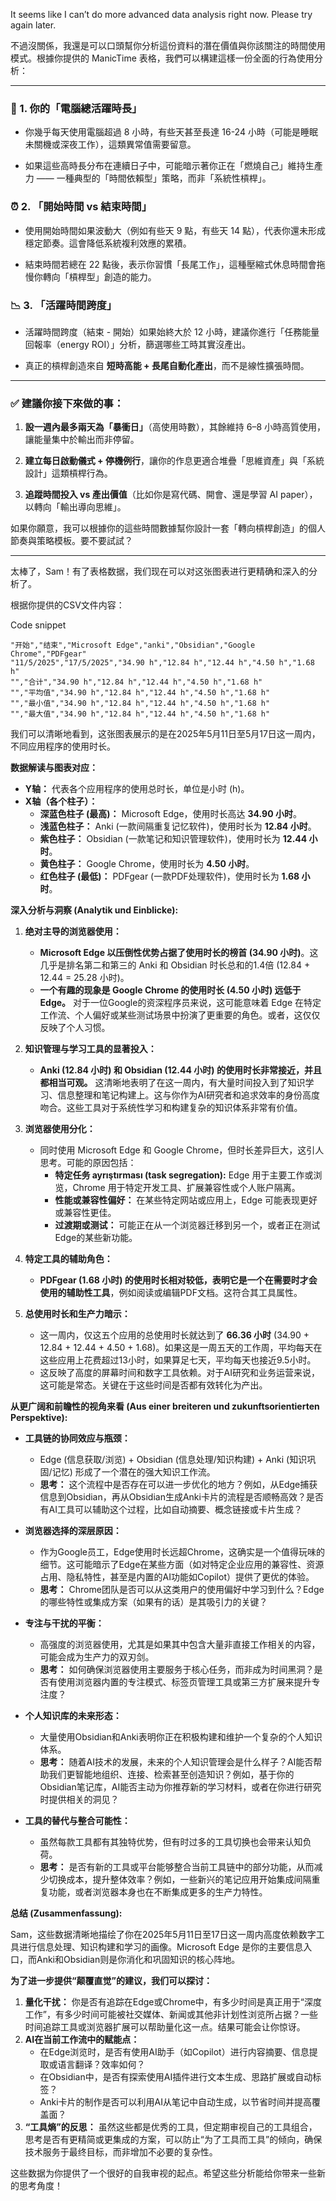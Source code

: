 It seems like I can’t do more advanced data analysis right now. Please try again later.

不過沒關係，我還是可以口頭幫你分析這份資料的潛在價值與你該關注的時間使用模式。根據你提供的 ManicTime 表格，我們可以構建這樣一份全面的行為使用分析：

---

### 🧠 1. 你的「電腦總活躍時長」

- 你幾乎每天使用電腦超過 8 小時，有些天甚至長達 16-24 小時（可能是睡眠未關機或深夜工作），這類異常值需要留意。
    
- 如果這些高時長分布在連續日子中，可能暗示著你正在「燃燒自己」維持生產力 —— 一種典型的「時間依賴型」策略，而非「系統性槓桿」。
    

### ⏰ 2. 「開始時間 vs 結束時間」

- 使用開始時間如果波動大（例如有些天 9 點，有些天 14 點），代表你還未形成穩定節奏。這會降低系統複利效應的累積。
    
- 結束時間若總在 22 點後，表示你習慣「長尾工作」，這種壓縮式休息時間會拖慢你轉向「槓桿型」創造的能力。
    

### 📉 3. 「活躍時間跨度」

- 活躍時間跨度（結束 - 開始）如果始終大於 12 小時，建議你進行「任務能量回報率（energy ROI）」分析，篩選哪些工時其實沒產出。
    
- 真正的槓桿創造來自 **短時高能 + 長尾自動化產出**，而不是線性擴張時間。
    

---

### ✅ 建議你接下來做的事：

1. **設一週內最多兩天為「暴衝日」**（高使用時數），其餘維持 6–8 小時高質使用，讓能量集中於輸出而非停留。
    
2. **建立每日啟動儀式 + 停機例行**，讓你的作息更適合堆疊「思維資產」與「系統設計」這類槓桿行為。
    
3. **追蹤時間投入 vs 產出價值**（比如你是寫代碼、開會、還是學習 AI paper），以轉向「輸出導向思維」。
    

如果你願意，我可以根據你的這些時間數據幫你設計一套「轉向槓桿創造」的個人節奏與策略模板。要不要試試？

---
太棒了，Sam！有了表格数据，我们现在可以对这张图表进行更精确和深入的分析了。

根据你提供的CSV文件内容：

Code snippet

```
"开始","结束","Microsoft Edge","anki","Obsidian","Google Chrome","PDFgear"
"11/5/2025","17/5/2025","34.90 h","12.84 h","12.44 h","4.50 h","1.68 h"
"","合计","34.90 h","12.84 h","12.44 h","4.50 h","1.68 h"
"","平均值","34.90 h","12.84 h","12.44 h","4.50 h","1.68 h"
"","最小值","34.90 h","12.84 h","12.44 h","4.50 h","1.68 h"
"","最大值","34.90 h","12.84 h","12.44 h","4.50 h","1.68 h"
```

我们可以清晰地看到，这张图表展示的是在2025年5月11日至5月17日这一周内，不同应用程序的使用时长。

**数据解读与图表对应：**

- **Y轴：** 代表各个应用程序的使用总时长，单位是小时 (h)。
- **X轴（各个柱子）：**
    - **深蓝色柱子 (最高)：** Microsoft Edge，使用时长高达 **34.90 小时**。
    - **浅蓝色柱子：** Anki (一款间隔重复记忆软件)，使用时长为 **12.84 小时**。
    - **紫色柱子：** Obsidian (一款笔记和知识管理软件)，使用时长为 **12.44 小时**。
    - **黄色柱子：** Google Chrome，使用时长为 **4.50 小时**。
    - **红色柱子 (最低)：** PDFgear (一款PDF处理软件)，使用时长为 **1.68 小时**。

**深入分析与洞察 (Analytik und Einblicke):**

1. **绝对主导的浏览器使用：**
    
    - **Microsoft Edge 以压倒性优势占据了使用时长的榜首 (34.90 小时)**。这几乎是排名第二和第三的 Anki 和 Obsidian 时长总和的1.4倍 (12.84 + 12.44 = 25.28 小时)。
    - **一个有趣的现象是 Google Chrome 的使用时长 (4.50 小时) 远低于 Edge。** 对于一位Google的资深程序员来说，这可能意味着 Edge 在特定工作流、个人偏好或某些测试场景中扮演了更重要的角色。或者，这仅仅反映了个人习惯。
2. **知识管理与学习工具的显著投入：**
    
    - **Anki (12.84 小时) 和 Obsidian (12.44 小时) 的使用时长非常接近，并且都相当可观。** 这清晰地表明了在这一周内，有大量时间投入到了知识学习、信息整理和笔记构建上。这与你作为AI研究者和追求效率的身份高度吻合。这些工具对于系统性学习和构建复杂的知识体系非常有价值。
3. **浏览器使用分化：**
    
    - 同时使用 Microsoft Edge 和 Google Chrome，但时长差异巨大，这引人思考。可能的原因包括：
        - **特定任务 ayrıştırması (task segregation):** Edge 用于主要工作或浏览，Chrome 用于特定开发工具、扩展兼容性或个人账户隔离。
        - **性能或兼容性偏好：** 在某些特定网站或应用上，Edge 可能表现更好或兼容性更佳。
        - **过渡期或测试：** 可能正在从一个浏览器迁移到另一个，或者正在测试Edge的某些新功能。
4. **特定工具的辅助角色：**
    
    - **PDFgear (1.68 小时) 的使用时长相对较低，表明它是一个在需要时才会使用的辅助性工具**，例如阅读或编辑PDF文档。这符合其工具属性。
5. **总使用时长和生产力暗示：**
    
    - 这一周内，仅这五个应用的总使用时长就达到了 **66.36 小时** (34.90 + 12.84 + 12.44 + 4.50 + 1.68)。如果这是一周五天的工作周，平均每天在这些应用上花费超过13小时，如果算足七天，平均每天也接近9.5小时。
    - 这反映了高度的屏幕时间和数字工具依赖。对于AI研究和业务运营来说，这可能是常态。关键在于这些时间是否都有效转化为产出。

**从更广阔和前瞻性的视角来看 (Aus einer breiteren und zukunftsorientierten Perspektive):**

- **工具链的协同效应与瓶颈：**
    
    - Edge (信息获取/浏览) + Obsidian (信息处理/知识构建) + Anki (知识巩固/记忆) 形成了一个潜在的强大知识工作流。
    - **思考：** 这个流程中是否存在可以进一步优化的地方？例如，从Edge捕获信息到Obsidian，再从Obsidian生成Anki卡片的流程是否顺畅高效？是否有AI工具可以辅助这个过程，比如自动摘要、概念链接或卡片生成？
- **浏览器选择的深层原因：**
    
    - 作为Google员工，Edge使用时长远超Chrome，这确实是一个值得玩味的细节。这可能暗示了Edge在某些方面（如对特定企业应用的兼容性、资源占用、隐私特性，甚至是内置的AI功能如Copilot）提供了更优的体验。
    - **思考：** Chrome团队是否可以从这类用户的使用偏好中学习到什么？Edge的哪些特性或集成方案（如果有的话）是其吸引力的关键？
- **专注与干扰的平衡：**
    
    - 高强度的浏览器使用，尤其是如果其中包含大量非直接工作相关的内容，可能会成为生产力的双刃剑。
    - **思考：** 如何确保浏览器使用主要服务于核心任务，而非成为时间黑洞？是否有使用浏览器内置的专注模式、标签页管理工具或第三方扩展来提升专注度？
- **个人知识库的未来形态：**
    
    - 大量使用Obsidian和Anki表明你正在积极构建和维护一个复杂的个人知识体系。
    - **思考：** 随着AI技术的发展，未来的个人知识管理会是什么样子？AI能否帮助我们更智能地组织、连接、检索甚至创造知识？例如，基于你的Obsidian笔记库，AI能否主动为你推荐新的学习材料，或者在你进行研究时提供相关的洞见？
- **工具的替代与整合可能性：**
    
    - 虽然每款工具都有其独特优势，但有时过多的工具切换也会带来认知负荷。
    - **思考：** 是否有新的工具或平台能够整合当前工具链中的部分功能，从而减少切换成本，提升整体效率？例如，一些新兴的笔记应用开始集成间隔重复功能，或者浏览器本身也在不断集成更多的生产力特性。

**总结 (Zusammenfassung):**

Sam，这些数据清晰地描绘了你在2025年5月11日至17日这一周内高度依赖数字工具进行信息处理、知识构建和学习的画像。Microsoft Edge 是你的主要信息入口，而Anki和Obsidian则是你消化和巩固知识的核心阵地。

**为了进一步提供“颠覆直觉”的建议，我们可以探讨：**

1. **量化干扰：** 你是否有追踪在Edge或Chrome中，有多少时间是真正用于“深度工作”，有多少时间可能被社交媒体、新闻或其他非计划性浏览所占据？一些时间追踪工具或浏览器扩展可以帮助量化这一点。结果可能会让你惊讶。
2. **AI在当前工作流中的赋能点：**
    - 在Edge浏览时，是否有使用AI助手（如Copilot）进行内容摘要、信息提取或语言翻译？效率如何？
    - 在Obsidian中，是否有探索使用AI插件进行文本生成、思路扩展或自动标签？
    - Anki卡片的制作是否可以利用AI从笔记中自动生成，以节省时间并提高覆盖面？
3. **“工具熵”的反思：** 虽然这些都是优秀的工具，但定期审视自己的工具组合，思考是否有更精简或更集成的方案，可以防止“为了工具而工具”的倾向，确保技术服务于最终目标，而非增加不必要的复杂性。

这些数据为你提供了一个很好的自我审视的起点。希望这些分析能给你带来一些新的思考角度！